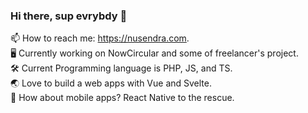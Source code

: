 ### Hi there, sup evrybdy 👋

📫 How to reach me: https://nusendra.com.  
🖥 Currently working on NowCircular and some of freelancer's project.  
🛠 Current Programming language is PHP, JS, and TS.  
🌏 Love to build a web apps with Vue and Svelte.  
📱 How about mobile apps? React Native to the rescue.
